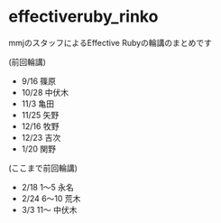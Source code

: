 # effectiveruby_rinko
mmjのスタッフによるEffective Rubyの輪講のまとめです


(前回輪講)

* 9/16 篠原
* 10/28 中伏木
* 11/3 亀田
* 11/25 矢野
* 12/16 牧野
* 12/23 吉次
* 1/20 関野

(ここまで前回輪講)

* 2/18 1～5 永名
* 2/24 6～10 荒木
* 3/3 11～ 中伏木

